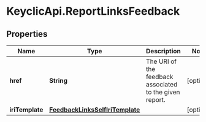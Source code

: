 # KeyclicApi.ReportLinksFeedback

## Properties
Name | Type | Description | Notes
------------ | ------------- | ------------- | -------------
**href** | **String** | The URI of the feedback associated to the given report. | [optional] 
**iriTemplate** | [**FeedbackLinksSelfIriTemplate**](FeedbackLinksSelfIriTemplate.md) |  | [optional] 


